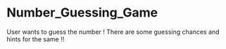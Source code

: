 # Number_Guessing_Game

User wants to guess the number !
There are some guessing chances and hints for the same !!
